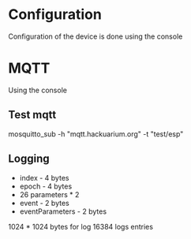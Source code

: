 # Configuration

Configuration of the device is done using the console

# MQTT

Using the console

## Test mqtt

mosquitto_sub -h "mqtt.hackuarium.org" -t "test/esp"

## Logging

- index - 4 bytes
- epoch - 4 bytes
- 26 parameters \* 2
- event - 2 bytes
- eventParameters - 2 bytes

1024 \* 1024 bytes for log
16384 logs entries
